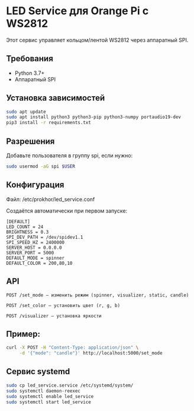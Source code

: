 # LED Service для Orange Pi с WS2812

Этот сервис управляет кольцом/лентой WS2812 через аппаратный SPI.


## Требования
- Python 3.7+
- Аппаратный SPI

## Установка зависимостей

```bash
sudo apt update
sudo apt install python3 python3-pip python3-numpy portaudio19-dev
pip3 install -r requirements.txt
```

## Разрешения

Добавьте пользователя в группу spi, если нужно:
```bash
sudo usermod -aG spi $USER
```
## Конфигурация

Файл: /etc/prokhor/led_service.conf

Создаётся автоматически при первом запуске:

    [DEFAULT]
    LED_COUNT = 24
    BRIGHTNESS = 0.3
    SPI_DEV_PATH = /dev/spidev1.1
    SPI_SPEED_HZ = 2400000
    SERVER_HOST = 0.0.0.0
    SERVER_PORT = 5000
    DEFAULT_MODE = spinner
    DEFAULT_COLOR = 200,80,10

## API

    POST /set_mode — изменить режим (spinner, visualizer, static, candle)

    POST /set_color — установить цвет (r, g, b)

    POST /visualizer — установка яркости

## Пример:
```bash
curl -X POST -H "Content-Type: application/json" \
     -d '{"mode": "candle"}' http://localhost:5000/set_mode
```
## Сервис systemd

```bash
sudo cp led_service.service /etc/systemd/system/
sudo systemctl daemon-reexec
sudo systemctl enable led_service
sudo systemctl start led_service
```
